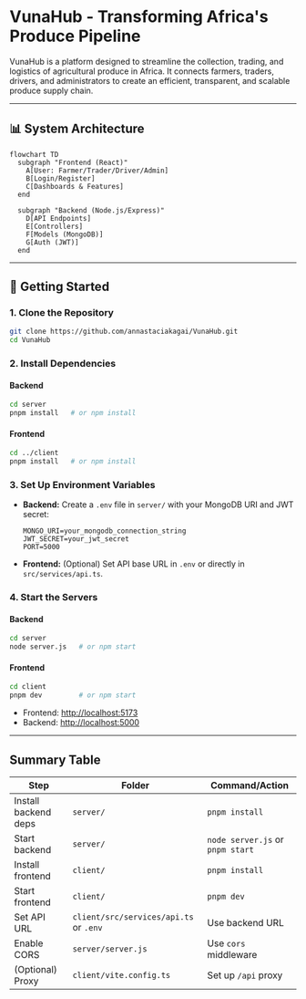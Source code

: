 # VunaHub - Transforming Africa's Produce Pipeline

VunaHub is a platform designed to streamline the collection, trading, and logistics of agricultural produce in Africa. It connects farmers, traders, drivers, and administrators to create an efficient, transparent, and scalable produce supply chain.

---

## 📊 System Architecture

```mermaid
flowchart TD
  subgraph "Frontend (React)"
    A[User: Farmer/Trader/Driver/Admin]
    B[Login/Register]
    C[Dashboards & Features]
  end

  subgraph "Backend (Node.js/Express)"
    D[API Endpoints]
    E[Controllers]
    F[Models (MongoDB)]
    G[Auth (JWT)]
  end

```

---

## 🚀 Getting Started

### **1. Clone the Repository**
```sh
git clone https://github.com/annastaciakagai/VunaHub.git
cd VunaHub
```

### **2. Install Dependencies**

#### Backend
```sh
cd server
pnpm install   # or npm install
```

#### Frontend
```sh
cd ../client
pnpm install   # or npm install
```

### **3. Set Up Environment Variables**

- **Backend:** Create a `.env` file in `server/` with your MongoDB URI and JWT secret:
    ```
    MONGO_URI=your_mongodb_connection_string
    JWT_SECRET=your_jwt_secret
    PORT=5000
    ```
- **Frontend:** (Optional) Set API base URL in `.env` or directly in `src/services/api.ts`.

### **4. Start the Servers**

#### Backend
```sh
cd server
node server.js   # or npm start
```

#### Frontend
```sh
cd client
pnpm dev         # or npm start
```

- Frontend: [http://localhost:5173](http://localhost:5173)
- Backend: [http://localhost:5000](http://localhost:5000)

---




## **Summary Table**

| Step                | Folder      | Command/Action                        |
|---------------------|-------------|---------------------------------------|
| Install backend deps| `server/`   | `pnpm install`                        |
| Start backend       | `server/`   | `node server.js` or `pnpm start`      |
| Install frontend    | `client/`   | `pnpm install`                        |
| Start frontend      | `client/`   | `pnpm dev`                            |
| Set API URL         | `client/src/services/api.ts` or `.env` | Use backend URL         |
| Enable CORS         | `server/server.js` | Use `cors` middleware         |
| (Optional) Proxy    | `client/vite.config.ts` | Set up `/api` proxy      |


